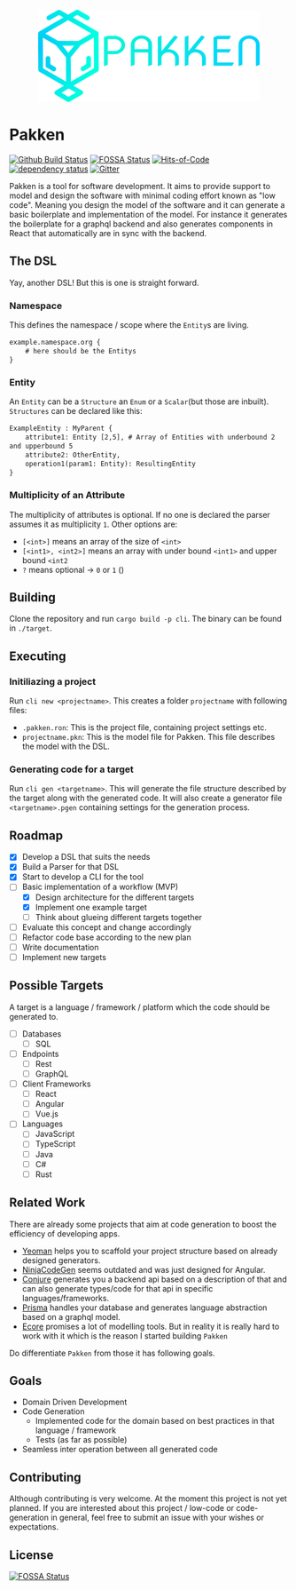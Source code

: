 <p align="center">
<img src="docs/media/logo.png" alt="Pakken logo" width="400" id="readme-logo">

# Pakken
</p>

[![Github Build Status](https://github.com/kegesch/pakken/workflows/Pakken/badge.svg?branch=master)](https://github.com/kegesch/pakken/actions)
[![FOSSA Status](https://app.fossa.com/api/projects/git%2Bgithub.com%2Fkegesch%2Fpakken.svg?type=shield)](https://app.fossa.com/projects/git%2Bgithub.com%2Fkegesch%2Fpakken?ref=badge_shield)
[![Hits-of-Code](https://hitsofcode.com/github/kegesch/pakken)](https://hitsofcode.com/view/github/kegesch/pakken)
[![dependency status](https://deps.rs/repo/github/kegesch/pakken/status.svg)](https://deps.rs/repo/github/kegesch/pakken)
[![Gitter](https://badges.gitter.im/pakken-dev/community.svg)](https://gitter.im/pakken-dev/community?utm_source=badge&utm_medium=badge&utm_campaign=pr-badge)

Pakken is a tool for software development. It aims to provide support to model and design the software with minimal coding effort known as "low code".
Meaning you design the model of the software and it can generate a basic boilerplate and implementation of the model. For instance it generates the boilerplate for a graphql backend and also generates components in React that automatically are in sync with the backend.

## The DSL
Yay, another DSL! But this is one is straight forward.
### Namespace
This defines the namespace / scope where the `Entity`s are living.
```Pakken
example.namespace.org {
    # here should be the Entitys
}
```
### Entity
An `Entity` can be a `Structure` an `Enum` or a `Scalar`(but those are inbuilt).
`Structures` can be declared like this: 
```Pakken
ExampleEntity : MyParent {
    attribute1: Entity [2,5], # Array of Entities with underbound 2 and upperbound 5
    attribute2: OtherEntity,
    operation1(param1: Entity): ResultingEntity
}
```

### Multiplicity of an Attribute
The multiplicity of attributes is optional. If no one is declared the parser assumes it as multiplicity `1`.
Other options are:
 * `[<int>]` means an array of the size of `<int>`
 * `[<int1>, <int2>]` means an array with under bound `<int1>` and upper bound `<int2`
 * `?` means optional -> `0` or `1` ()
 
## Building
Clone the repository and run `cargo build -p cli`. The binary can be found in `./target`.

## Executing
### Initiliazing a project
Run `cli new <projectname>`. This creates a folder `projectname` with following files:
 * `.pakken.ron`: This is the project file, containing project settings etc.
 * `projectname.pkn`: This is the model file for Pakken. This file describes the model with the DSL.

### Generating code for a target
Run `cli gen <targetname>`. This will generate the file structure described by the target along with the generated code.
It will also create a generator file `<targetname>.pgen` containing settings for the generation process.

## Roadmap
- [x] Develop a DSL that suits the needs
- [x] Build a Parser for that DSL
- [x] Start to develop a CLI for the tool
- [ ] Basic implementation of a workflow (MVP)
  - [x] Design architecture for the different targets 
  - [x] Implement one example target
  - [ ] Think about glueing different targets together
- [ ] Evaluate this concept and change accordingly
- [ ] Refactor code base according to the new plan
- [ ] Write documentation
- [ ] Implement new targets

## Possible Targets
A target is a language / framework / platform which the code should be generated to.
- [ ] Databases
  - [ ] SQL
- [ ] Endpoints
  - [ ] Rest
  - [ ] GraphQL
- [ ] Client Frameworks
  - [ ] React
  - [ ] Angular
  - [ ] Vue.js
- [ ] Languages
  - [ ] JavaScript
  - [ ] TypeScript
  - [ ] Java
  - [ ] C#
  - [ ] Rust

## Related Work
There are already some projects that aim at code generation to boost the efficiency of developing apps.
 * [Yeoman](https://yeoman.io/) helps you to scaffold your project structure based on already designed generators.
 * [NinjaCodeGen](https://ninjacodegen.com/) seems outdated and was just designed for Angular.
 * [Conjure](https://github.com/palantir/conjure) generates you a backend api based on a description of that and can also generate types/code for that api in specific languages/frameworks.
 * [Prisma](https://www.prisma.io/) handles your database and generates language abstraction based on a graphql model.
 * [Ecore](https://www.eclipse.org/modeling/emf/) promises a lot of modelling tools. But in reality it is really hard to work with it which is the reason I started building `Pakken`
 
Do differentiate `Pakken` from those it has following goals. 

## Goals
 * Domain Driven Development
 * Code Generation
   * Implemented code for the domain based on best practices in that language / framework
   * Tests (as far as possible)
 * Seamless inter operation between all generated code

## Contributing
Although contributing is very welcome. At the moment this project is not yet planned.
If you are interested about this project / low-code or code-generation in general, feel free to submit an issue with your wishes or expectations.

## License
[![FOSSA Status](https://app.fossa.io/api/projects/git%2Bgithub.com%2Fkegesch%2Fpakken.svg?type=large)](https://app.fossa.io/projects/git%2Bgithub.com%2Fkegesch%2Fpakken?ref=badge_large)